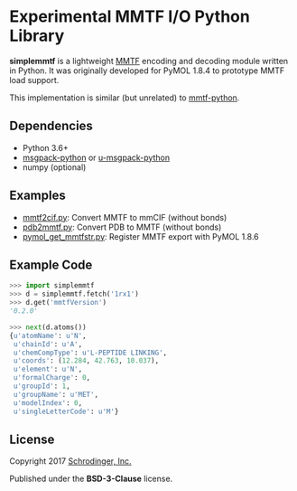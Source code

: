 # Experimental MMTF I/O Python Library

**simplemmtf** is a lightweight [MMTF](http://mmtf.rcsb.org/) encoding and decoding module written in Python. It was originally developed for PyMOL 1.8.4 to prototype MMTF load support.

This implementation is similar (but unrelated) to [mmtf-python](https://github.com/rcsb/mmtf-python).

## Dependencies

* Python 3.6+
* [msgpack-python](https://github.com/msgpack/msgpack-python) or [u-msgpack-python](https://github.com/vsergeev/u-msgpack-python)
* numpy (optional)

## Examples

* [mmtf2cif.py](mmtf2cif.py): Convert MMTF to mmCIF (without bonds)
* [pdb2mmtf.py](pdb2mmtf.py): Convert PDB to MMTF (without bonds)
* [pymol_get_mmtfstr.py](pymol_get_mmtfstr.py): Register MMTF export with PyMOL 1.8.6

## Example Code

```python
>>> import simplemmtf
>>> d = simplemmtf.fetch('1rx1')
>>> d.get('mmtfVersion')
'0.2.0'
```

```python
>>> next(d.atoms())
{u'atomName': u'N',
 u'chainId': u'A',
 u'chemCompType': u'L-PEPTIDE LINKING',
 u'coords': (12.284, 42.763, 10.037),
 u'element': u'N',
 u'formalCharge': 0,
 u'groupId': 1,
 u'groupName': u'MET',
 u'modelIndex': 0,
 u'singleLetterCode': u'M'}
```

## License

Copyright 2017 [Schrodinger, Inc.](http://www.schrodinger.com/)

Published under the **BSD-3-Clause** license.
